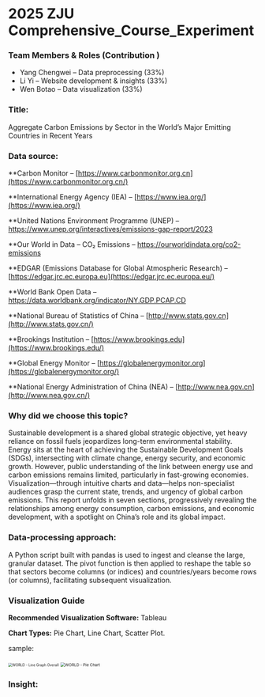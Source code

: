 # 2025 ZJU Comprehensive_Course_Experiment

### **Team Members & Roles** (Contribution )

- Yang Chengwei – Data preprocessing (33%)
- Li Yi – Website development & insights (33%)
- Wen Botao – Data visualization (33%)

### **Title:**

  Aggregate Carbon Emissions by Sector in the World’s Major Emitting Countries in Recent Years

### **Data source:**

**Carbon Monitor – [https://www.carbonmonitor.org.cn](https://www.carbonmonitor.org.cn/)

**International Energy Agency (IEA) – [https://www.iea.org/](https://www.iea.org/)

**United Nations Environment Programme (UNEP) – https://www.unep.org/interactives/emissions-gap-report/2023

**Our World in Data – CO₂ Emissions – https://ourworldindata.org/co2-emissions

**EDGAR (Emissions Database for Global Atmospheric Research) – [https://edgar.jrc.ec.europa.eu](https://edgar.jrc.ec.europa.eu/)

**World Bank Open Data – https://data.worldbank.org/indicator/NY.GDP.PCAP.CD

**National Bureau of Statistics of China – [http://www.stats.gov.cn](http://www.stats.gov.cn/)

**Brookings Institution – [https://www.brookings.edu](https://www.brookings.edu/)

**Global Energy Monitor – [https://globalenergymonitor.org](https://globalenergymonitor.org/)

**National Energy Administration of China (NEA) – [http://www.nea.gov.cn](http://www.nea.gov.cn/)

### **Why did we choose this topic?**

Sustainable development is a shared global strategic objective, yet heavy reliance on fossil fuels jeopardizes long-term environmental stability. Energy sits at the heart of achieving the Sustainable Development Goals (SDGs), intersecting with climate change, energy security, and economic growth. However, public understanding of the link between energy use and carbon emissions remains limited, particularly in fast-growing economies. Visualization—through intuitive charts and data—helps non-specialist audiences grasp the current state, trends, and urgency of global carbon emissions. This report unfolds in seven sections, progressively revealing the relationships among energy consumption, carbon emissions, and economic development, with a spotlight on China’s role and its global impact.

### **Data-processing approach:**

  A Python script built with pandas is used to ingest and cleanse the large, granular dataset. The pivot function is then applied to reshape the table so that sectors become columns (or indices) and countries/years become rows (or columns), facilitating subsequent visualization.

### **Visualization Guide**

**Recommended Visualization Software:** Tableau

**Chart Types:** Pie Chart, Line Chart, Scatter Plot.

 sample:

<img src="C:\Users\Yangc\Downloads\WORLD - Line Graph Overall.png" alt="WORLD - Line Graph Overall" style="zoom:50%;" />

<img src="C:\Users\Yangc\Downloads\WORLD - Pie Chart.png" alt="WORLD - Pie Chart" style="zoom:56%;" />

### Insight: